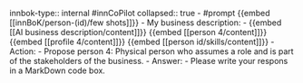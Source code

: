innbok-type:: internal
#innCoPilot
collapsed:: true
	- #prompt {{embed [[innBoK/person-(id)/few shots]]}}
		- My business description:
		- {{embed [[AI business description/content]]}} {{embed [[person 4/content]]}} {{embed [[profile 4/content]]}} {{embed [[person id/skills/content]]}}
		- Action:
		- Propose person 4: Physical person who assumes a role and is part of the stakeholders of the business.
		- Answer:
		- Please write your respons in a MarkDown code box.


